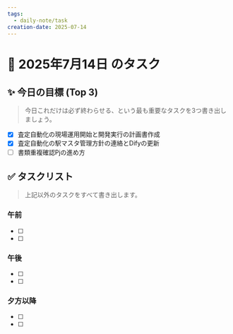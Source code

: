 ```yaml
---
tags:
  - daily-note/task
creation-date: 2025-07-14
---
```



# 📅 2025年7月14日 のタスク

## ✨ 今日の目標 (Top 3)
> 今日これだけは必ず終わらせる、という最も重要なタスクを3つ書き出しましょう。

- [x] 査定自動化の現場運用開始と開発実行の計画書作成
- [x] 査定自動化の駅マスタ管理方針の連絡とDifyの更新
- [ ] 書類重複確認Pjの進め方

## ✅ タスクリスト
> 上記以外のタスクをすべて書き出します。

### 午前
- [ ] 
- [ ] 

### 午後
- [ ] 
- [ ] 

### 夕方以降
- [ ] 
- [ ]